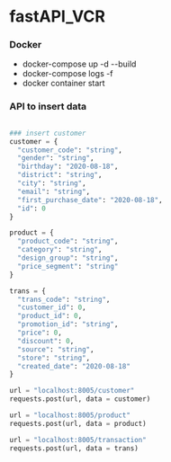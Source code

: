 # fastAPI_VCR

### Docker

* docker-compose up -d --build
* docker-compose logs -f <docker-name> 
* docker container start <docker-name> 

### API to insert data

```python

### insert customer
customer = {
  "customer_code": "string",
  "gender": "string",
  "birthday": "2020-08-18",
  "district": "string",
  "city": "string",
  "email": "string",
  "first_purchase_date": "2020-08-18",
  "id": 0
}

product = {
  "product_code": "string",
  "category": "string",
  "design_group": "string",
  "price_segment": "string"
}

trans = {
  "trans_code": "string",
  "customer_id": 0,
  "product_id": 0,
  "promotion_id": "string",
  "price": 0,
  "discount": 0,
  "source": "string",
  "store": "string",
  "created_date": "2020-08-18"
}

url = "localhost:8005/customer"
requests.post(url, data = customer)

url = "localhost:8005/product"
requests.post(url, data = product)

url = "localhost:8005/transaction"
requests.post(url, data = trans)
``` 
